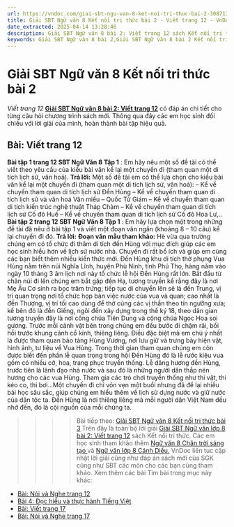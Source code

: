 ```yaml
---
url: https://vndoc.com/giai-sbt-ngu-van-8-ket-noi-tri-thuc-bai-2-308713
title: Giải SBT Ngữ văn 8 Kết nối tri thức bài 2 - Viết trang 12 - VnDoc.com
date_extracted: 2025-04-14 13:28:46
description: Giải SBT Ngữ văn 8 bài 2: Viết trang 12 sách Kết nối tri thức có đáp án chi tiết cho các bạn cùng tham khảo.
keywords: Giải SBT Ngữ văn 8 bài 2,Giải SBT Ngữ văn 8 bài 2 Kết nối tri thức,Giải sách bài tập Ngữ văn KNTT lớp 8,Ngữ văn lớp 8 Kết nối tri thức,giải bài tập ngữ văn lớp 8,bài Viết trang 12,giải SBT ngữ văn 8 KNTT trang 12
---
```


# Giải SBT Ngữ văn 8 Kết nối tri thức bài 2
 _Viết trang 12_
**[Giải SBT Ngữ văn 8 bài 2: Viết trang 12](<https://vndoc.com/giai-sbt-ngu-van-8-ket-noi-tri-thuc-bai-2-308713>)** có đáp án chi tiết cho từng câu hỏi chương trình sách mới. Thông qua đây các em học sinh đối chiếu với lời giải của mình, hoàn thành bài tập hiệu quả.
## **Bài: Viết trang 12**
**Bài tập 1 trang 12 SBT Ngữ Văn 8 Tập 1** : Em hãy nêu một số đề tài có thể viết theo yêu cầu của kiểu bài văn kể lại một chuyến đi \(tham quan một di tích lịch sử, văn hoá\).
**Trả lời:**
Một số đề tài em có thể lựa chọn cho kiểu bài văn kể lại một chuyến đi \(tham quan một di tích lịch sử, văn hoá\):
– Kể về chuyến tham quan di tích lịch sử Đền Hùng
– Kể về chuyến tham quan di tích lịch sử và văn hoá Văn miếu – Quốc Tử Giám
– Kể về chuyến tham quan di tích kiến trúc nghệ thuật Tháp Chàm
– Kể về chuyến tham quan di tích lịch sử Cố đô Huế
– Kể về chuyến tham quan di tích lịch sử Cố đô Hoa Lư,..
**Bài tập 2 trang 12 SBT Ngữ Văn 8 Tập 1** : Em hãy lựa chọn một trong những đề tài đã nêu ở bài tập 1 và viết một đoạn văn ngắn \(khoảng 8 – 10 câu\) kể lại chuyến đi đó.
**Trả lời:**
**Đoạn văn mẫu tham khảo:**
Hè vừa qua trường chúng em có tổ chức đi thăm di tích đền Hùng với mục đích giúp các em học sinh hiểu hơn về lịch sử nước nhà. Chuyến đi rất bổ ích và giúp em cùng các bạn biết thêm nhiều kiến thức mới. Đền Hùng khu di tích thờ phụng Vua Hùng nằm trên núi Nghĩa Lĩnh, huyện Phù Ninh, tỉnh Phú Thọ, hàng năm vào ngày 10 tháng 3 âm lịch nơi này tổ chức lễ hội Đền Hùng rất lớn. Bắt đầu từ chân núi đi lên chúng em bắt gặp đền Hạ, tương truyền kể rằng đây là nơi Mẹ Âu Cơ sinh ra bọc trăm trứng; tiếp tục di chuyển lên sẽ là đền Trung, vị trí quan trọng nơi tổ chức họp bàn việc nước của vua và quan; cao nhất là đền Thượng, vị trí tối cao dùng để thờ cúng các vị thần theo tín ngưỡng xưa; kế bên đó là đền Giếng, ngôi đền xây dựng trong thế ký 18, theo dân gian tương truyền đây là nơi công chúa Tiên Dung và công chúa Ngọc Hoa soi gương. Trước mỗi cảnh vật bên trong chúng em đều bước đi chậm rãi, bồi hồi trước khung cảnh cổ kính, thiêng liêng. Điều đặc biệt mà em chú ý nhất là được tham quan bảo tàng Hùng Vương, nơi lưu giữ và trưng bày hiện vật, hình ảnh, tư liệu về Vua Hùng. Trong thời gian tham quan chúng em còn được biết đến phần lễ quan trọng trong hội Đền Hùng đó là lễ rước kiệu vua gồm có nhiều cờ, hoa, trang phục truyền thống. Lễ dâng hương đền Hùng, trước tiên là lãnh đạo nhà nước và sau đó là những người dân thắp nén hương cho các vua Hùng. Tham gia các trò chơi truyền thống như thi vật, thi kéo co, thi bơi…Một chuyến đi chỉ vỏn vẹn một buổi nhưng đã để lại nhiều bài học sâu sắc, giúp chúng em hiểu thêm về lịch sử dựng nước và giữ nước của dân tộc ta. Đền Hùng là nơi thiêng liêng mà mỗi người dân Việt Nam đều nhớ đến, đó là cội nguồn của mỗi chúng ta.
>>>> Bài tiếp theo: [Giải SBT Ngữ văn 8 Kết nối tri thức bài 3](<https://vndoc.com/giai-sbt-ngu-van-8-ket-noi-tri-thuc-bai-3-308714>)
Trên đây là toàn bộ lời giải [Giải SBT Ngữ văn lớp 8 bài 2: Viết trang 12](<https://vndoc.com/giai-sbt-ngu-van-8-ket-noi-tri-thuc-bai-2-308713>) sách Kết nối tri thức. Các em học sinh tham khảo thêm [Ngữ văn 8 Chân trời sáng tạo ](<https://vndoc.com/ngu-van-8-chan-troi-sang-tao>)và [Ngữ văn lớp 8 Cánh Diều.](<https://vndoc.com/ngu-van-8-canh-dieu>) VnDoc liên tục cập nhật lời giải cũng như đáp án sách mới của SGK cũng như SBT các môn cho các bạn cùng tham khảo.
Xem thêm các bài Tìm bài trong mục này khác:
  * [Bài: Nói và Nghe trang 12](</giai-sbt-ngu-van-8-ket-noi-tri-thuc-bai-3-308714>)
  * [Bài 4: Đọc hiểu và thực hành Tiếng Việt](</giai-sbt-ngu-van-8-ket-noi-tri-thuc-bai-4-308717>)
  * [Bài: Viết trang 17](</giai-sbt-ngu-van-8-ket-noi-tri-thuc-bai-5-308718>)
  * [Bài: Nói và Nghe trang 17](</giai-sbt-ngu-van-8-ket-noi-tri-thuc-bai-6-308719>)

